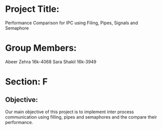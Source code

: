 # Project Title: 
Performance Comparison for IPC using Filing, Pipes, Signals and Semaphore 
# Group Members: 
Abeer Zehra 16k-4068
Sara Shakil 16k-3949
# Section: F


## Objective:
Our main objective of this project is to implement inter process communication using filling, pipes and semaphores and the compare their performance.
